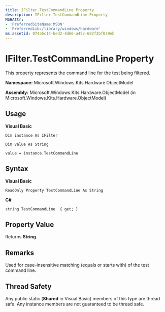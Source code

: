 ```yaml
---
title: IFilter.TestCommandLine Property
description: IFilter.TestCommandLine Property
MSHAttr:
- 'PreferredSiteName:MSDN'
- 'PreferredLib:/library/windows/hardware'
ms.assetid: 074a5c14-bed2-4d66-a45c-682f3bf039eb
---
```


# IFilter.TestCommandLine Property


This property represents the command line for the test being filtered.

**Namespace:** Microsoft.Windows.Kits.Hardware.ObjectModel

**Assembly:** Microsoft.Windows.Kits.Hardware.ObjectModel (in Microsoft.Windows.Kits.Hardware.ObjectModel)

## <span id="Usage"></span><span id="usage"></span><span id="USAGE"></span>Usage


**Visual Basic**

`Dim instance As IFilter`

`Dim value As String`

`value = instance.TestCommandLine`

## <span id="Syntax"></span><span id="syntax"></span><span id="SYNTAX"></span>Syntax


**Visual Basic**

`ReadOnly Property TestCommandLine As String`

**C#**

`string TestCommandLine  { get; }`

## <span id="Property_Value"></span><span id="property_value"></span><span id="PROPERTY_VALUE"></span>Property Value


Returns **String**.

## <span id="Remarks"></span><span id="remarks"></span><span id="REMARKS"></span>Remarks


Used for case-insensitive matching (equals or starts with) of the test command line.

## <span id="Thread_Safety"></span><span id="thread_safety"></span><span id="THREAD_SAFETY"></span>Thread Safety


Any public static (**Shared** in Visual Basic) members of this type are thread safe. Any instance members are not guaranteed to be thread safe.

 

 






